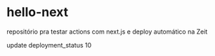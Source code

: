# hello-next
repositório pra testar actions com next.js e deploy automático na Zeit

update deployment_status 10
